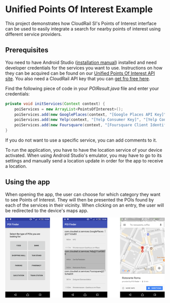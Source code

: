 # Unified Points Of Interest Example

This project demonstrates how CloudRail SI's Points of Interest interface can be used to easily integrate a search for nearby points of interest using different service providers.

## Prerequisites

You need to have Android Studio ([installation manual](https://developer.android.com/studio/install.html)) installed and need developer credentials for the services you want to use. Instructions on how they can be acquired can be found on our [Unified Points Of Interest API site](https://cloudrail.com/integrations/interfaces/PointsOfInterest;serviceIds=Foursquare%2CGooglePlaces%2CYelp). You also need a CloudRail API key that you can [get fro free here](https://cloudrail.com/signup).

Find the following piece of code in your *POIResult.java* file and enter your credentials:

````java
private void initServices(Context context) {
    poiServices = new ArrayList<PointsOfInterest>();
    poiServices.add(new GooglePlaces(context, "[Google Places API Key]"));
    poiServices.add(new Yelp(context, "[Yelp Consumer Key]", "[Yelp Consumer Secret]", "[Yelp Token]", "[Yelp Token Secret]"));
    poiServices.add(new Foursquare(context, "[Foursquare Client Identifier]", "[Foursquare Client Secret]"));
}
````

If you do not want to use a specific service, you can add comments to it.

To run the application, you have to have the location service of your device activated. When using Android Studio's emulator, you may have to go to its settings and manually send a location update in order for the app to receive a location.

## Using the app

When opening the app, the user can choose for which category they want to see Points of Interest. They will then be presented the POIs found by each of the services in their vicinity. When clicking on an entry, the user will be redirected to the device's maps app.

![screenshot1](https://github.com/CloudRail/cloudrail.github.io/raw/master/img/android_demo_poiFinder.png)
